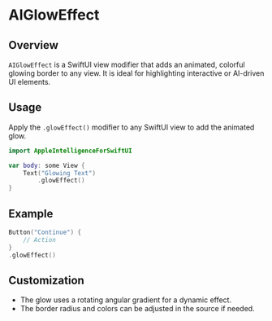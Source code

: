 # AIGlowEffect

## Overview
`AIGlowEffect` is a SwiftUI view modifier that adds an animated, colorful glowing border to any view. It is ideal for highlighting interactive or AI-driven UI elements.

## Usage
Apply the `.glowEffect()` modifier to any SwiftUI view to add the animated glow.

```swift
import AppleIntelligenceForSwiftUI

var body: some View {
    Text("Glowing Text")
        .glowEffect()
}
```

## Example
```swift
Button("Continue") {
    // Action
}
.glowEffect()
```

## Customization
- The glow uses a rotating angular gradient for a dynamic effect.
- The border radius and colors can be adjusted in the source if needed.